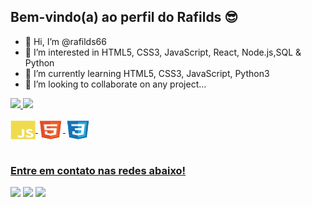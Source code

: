 ## Bem-vindo(a) ao perfil do Rafilds 😎

- 👋 Hi, I’m @rafilds66
- 👀 I’m interested in HTML5, CSS3, JavaScript, React, Node.js,SQL & Python 
- 🌱 I’m currently learning HTML5, CSS3, JavaScript, Python3
- 💞️ I’m looking to collaborate on any project...

 <div>
   <a href="https://github.com/rafilds66">
   <img height="180em" src="https://github-readme-stats.vercel.app/api?username=rafilds66&show_icons=true&theme=github_darkt&include_all_commits=true&count_private=true"/>
   <img height="180em" src="https://github-readme-stats.vercel.app/api/top-langs/?username=rafilds66&layout=compact&langs_count=6&theme=github_dark"/>
</div>
    
<div style="display: inline_block"><br>
  <img align="center" alt="Js" height="30" width="40" src="https://raw.githubusercontent.com/devicons/devicon/master/icons/javascript/javascript-plain.svg">
  <img align="center" alt="HTML" height="30" width="40" src="https://raw.githubusercontent.com/devicons/devicon/master/icons/html5/html5-original.svg">
  <img align="center" alt="CSS" height="30" width="40" src="https://raw.githubusercontent.com/devicons/devicon/master/icons/css3/css3-original.svg">
</div>
 
<br>
 
### Entre em contato nas redes abaixo!
 
<div> 
  <a href="https://instagram.com/rafilds66" target="_blank"><img src="https://img.shields.io/badge/-Instagram-%23E4405F?style=for-the-badge&logo=instagram&logoColor=white" target="_blank"></a>
  <a href = "rafilds66@gmail.com"><img src="https://img.shields.io/badge/-Gmail-%23333?style=for-the-badge&logo=gmail&logoColor=white" target="_blank"></a>
  <a href="https://www.linkedin.com/in/rafael-lacerda-36b86b87" target="_blank"><img src="https://img.shields.io/badge/-LinkedIn-%230077B5?style=for-the-badge&logo=linkedin&logoColor=white" target="_blank"></a>
</div>


<!---
rafilds66/rafilds66 is a ✨ special ✨ repository because its `README.md` (this file) appears on your GitHub profile.
You can click the Preview link to take a look at your changes.
--->
